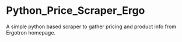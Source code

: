 # Python_Price_Scraper_Ergo
A simple python based scraper to gather pricing  and product info from Ergotron homepage.

